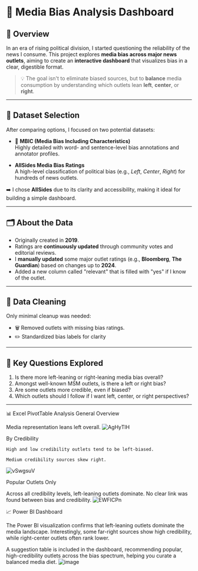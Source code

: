 # 📰 Media Bias Analysis Dashboard

## 📌 Overview

In an era of rising political division, I started questioning the reliability of the news I consume. This project explores **media bias across major news outlets**, aiming to create an **interactive dashboard** that visualizes bias in a clear, digestible format.

> 💡 The goal isn't to eliminate biased sources, but to **balance** media consumption by understanding which outlets lean **left**, **center**, or **right**.

---

## 📂 Dataset Selection

After comparing options, I focused on two potential datasets:

- 🧠 **MBIC (Media Bias Including Characteristics)**  
  Highly detailed with word- and sentence-level bias annotations and annotator profiles.

- **AllSides Media Bias Ratings**  
  A high-level classification of political bias (e.g., *Left*, *Center*, *Right*) for hundreds of news outlets.

➡️ I chose **AllSides** due to its clarity and accessibility, making it ideal for building a simple dashboard.

---

## 🗂️ About the Data

- Originally created in **2019**.
- Ratings are **continuously updated** through community votes and editorial reviews.
- I **manually updated** some major outlet ratings (e.g., **Bloomberg**, **The Guardian**) based on changes up to **2024**.
- Added a new column called "relevant" that is filled with "yes" if I know of the outlet.

---

## 🔧 Data Cleaning

Only minimal cleanup was needed:

- 🗑️ Removed outlets with missing bias ratings.
- ✏️ Standardized bias labels for clarity

---

## 🎯 Key Questions Explored

1. Is there more left-leaning or right-leaning media bias overall?
2. Amongst well-known MSM outlets, is there a left or right bias?
3. Are some outlets more credible, even if biased?
4. Which outlets should I follow if I want left, center, or right perspectives?

--- 

📊 Excel PivotTable Analysis
General Overview

Media representation leans left overall. 
![AgHyTlH](https://github.com/user-attachments/assets/316a0370-8367-45bd-b32d-1705446476da)

By Credibility

    High and low credibility outlets tend to be left-biased.

    Medium credibility sources skew right. 
![vSwgsuV](https://github.com/user-attachments/assets/2c206283-030a-4783-849e-580c97808843)


Popular Outlets Only

Across all credibility levels, left-leaning outlets dominate.
No clear link was found between bias and credibility. 
![EWFICPn](https://github.com/user-attachments/assets/87bf90f9-bdda-455d-8f22-4828cfb0e5f7)

📈 Power BI Dashboard

The Power BI visualization confirms that left-leaning outlets dominate the media landscape. Interestingly, some far-right sources show high credibility, while right-center outlets often rank lower.

A suggestion table is included in the dashboard, recommending popular, high-credibility outlets across the bias spectrum, helping you curate a balanced media diet. 
![image](https://github.com/user-attachments/assets/1a802ac4-1358-491c-917b-8734416894f4)


